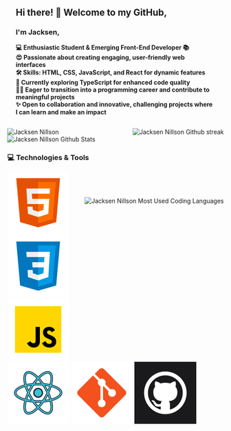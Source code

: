 <div style="padding:0px 20px 15px 20px;">
<h2 style="margin:0px 0px 3px 0px;text-underline:none;">Hi there! 👋 Welcome to my GitHub,</h2>
    <h3>I'm Jacksen,</h3>
        <p><b>💻 Enthusiastic Student & Emerging Front-End Developer 📚<br>
        😍 Passionate about creating engaging, user-friendly web interfaces<br>
        🛠️ Skills: HTML, CSS, JavaScript, and React for dynamic features<br>
        🌟 Currently exploring TypeScript for enhanced code quality<br>
        👨‍💻 Eager to transition into a programming career and contribute to meaningful projects<br>
        ✨ Open to collaboration and innovative, challenging projects where I can learn and make an impact</b></p>
    </div>
    <img src="https://media.giphy.com/media/v1.Y2lkPTc5MGI3NjExeG15aXhoenZxeGZmYzk1Z2x1ajBsZm5qdTBhejF2MHhvYzU2aXNidSZlcD12MV9pbnRlcm5hbF9naWZfYnlfaWQmY3Q9Zw/12BYUePgtn7sis/giphy.gif" alt="Jacksen Nillson" width="250px" height="auto" align="left" />
    <div>
        <img style="height:160px;" src="https://github-readme-streak-stats.herokuapp.com/?user=jacksen30&theme=chartreuse-dark" alt="Jacksen Nillson Github streak" align="right" />
        <!-- <img style="height:135px;" src="https://github-readme-stats.vercel.app/api/top-langs?username=jacksen30&show_icons=true&locale=en&layout=compact&&theme=chartreuse-dark" alt="Jacksen Nillson Most Used Coding Languages" />
        <img style="height:135px;" src="https://github-readme-stats.vercel.app/api?username=jacksen30&show_icons=true&locale=en&theme=chartreuse-dark&hide_rank=true&hide=issues,contribs&include_all_commits=true" alt="Jacksen Nillson Github Stats" /> -->
    </div>
    <div>
        <img style="height:135px;" src="https://github-readme-stats.vercel.app/api/top-langs?username=jacksen30&show_icons=true&locale=en&layout=compact&&theme=chartreuse-dark" alt="Jacksen Nillson Most Used Coding Languages" align="right" />
        <img style="height:135px;" src="https://github-readme-stats.vercel.app/api?username=jacksen30&show_icons=true&locale=en&theme=chartreuse-dark&hide_rank=true&hide=issues,contribs&include_all_commits=true" alt="Jacksen Nillson Github Stats" />
    </div>
    <h3>💻 Technologies & Tools</h3>
    <div>
        <img src="./images/html-logo.png" alt="HTML5 Logo">
        <img src="./images/css-logo.png" alt="CSS3 Logo">
        <img src="./images/javascript-logo.png" alt="JavaScript Logo">
    </div>
    <div>
        <img src="./images/react-logo.png" alt="React Logo">
        <img src="./images/git-logo.png" alt="Git Logo">
        <img src="./images/github-dark-icon.png" alt="Github Logo">
    </div>

</div>